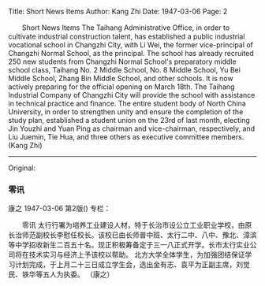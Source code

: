 Title: Short News Items
Author: Kang Zhi
Date: 1947-03-06
Page: 2

　　Short News Items
    The Taihang Administrative Office, in order to cultivate industrial construction talent, has established a public industrial vocational school in Changzhi City, with Li Wei, the former vice-principal of Changzhi Normal School, as the principal. The school has already recruited 250 new students from Changzhi Normal School's preparatory middle school class, Taihang No. 2 Middle School, No. 8 Middle School, Yu Bei Middle School, Zhang Bin Middle School, and other schools. It is now actively preparing for the official opening on March 18th. The Taihang Industrial Company of Changzhi City will provide the school with assistance in technical practice and finance.
    The entire student body of North China University, in order to strengthen unity and ensure the completion of the study plan, established a student union on the 23rd of last month, electing Jin Youzhi and Yuan Ping as chairman and vice-chairman, respectively, and Liu Juemin, Tie Hua, and three others as executive committee members.
                                                        (Kang Zhi)



<hr /> 

Original: 


### 零讯
康之
1947-03-06
第2版()
专栏：

　　零讯
    太行行署为培养工业建设人材，特于长治市设公立工业职业学校，由原长治师范副校长李慰任校长。该校已由长师普中班、太行二中、八中、豫北、漳滨等中学招收新生二百五十名。现正积极筹备定于三一八正式开学。长市太行实业公司将在技术实习与经济上予该校以帮助。
    北方大学全体学生，为加强团结保证学习计划完成，于上月二十三日成立学生会，选出金有志、袁平为正副主席，刘觉民、铁华等五人为执委。
                                                        （康之）
